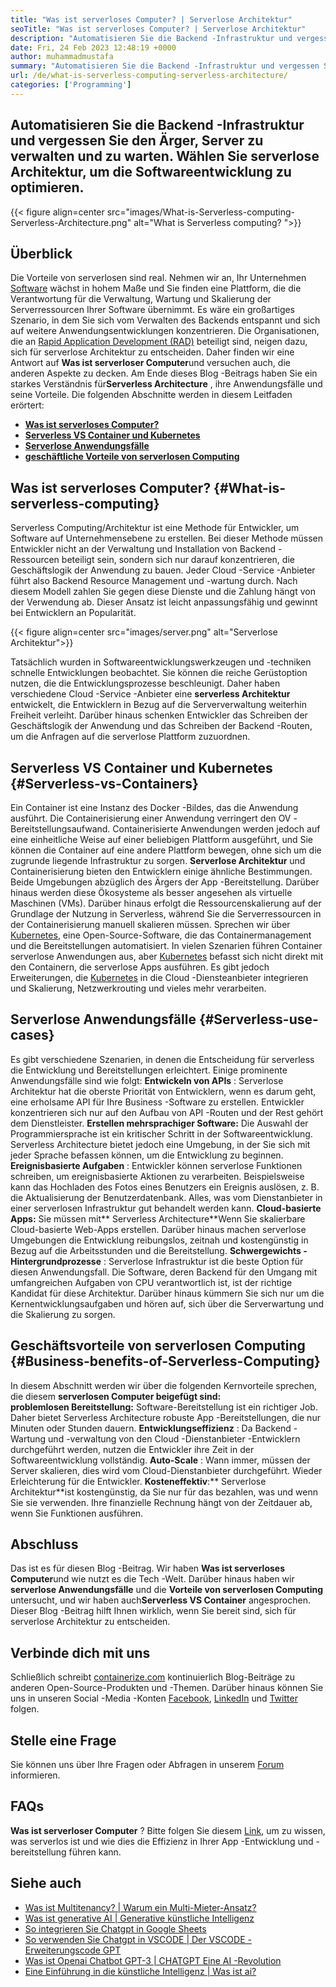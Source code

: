 ```yaml
---
title: "Was ist serverloses Computer? | Serverlose Architektur" 
seoTitle: "Was ist serverloses Computer? | Serverlose Architektur" 
description: "Automatisieren Sie die Backend -Infrastruktur und vergessen Sie den Ärger, Server zu verwalten und zu warten. Wählen Sie serverlose Architektur, um die Softwareentwicklung zu optimieren." 
date: Fri, 24 Feb 2023 12:48:19 +0000
author: muhammadmustafa
summary: "Automatisieren Sie die Backend -Infrastruktur und vergessen Sie den Ärger des Managements & amp; Server aufrechterhalten. Wählen Sie serverlose Architektur, um die Softwareentwicklung zu optimieren." 
url: /de/what-is-serverless-computing-serverless-architecture/
categories: ['Programming']
---
```


## Automatisieren Sie die Backend -Infrastruktur und vergessen Sie den Ärger, Server zu verwalten und zu warten. Wählen Sie serverlose Architektur, um die Softwareentwicklung zu optimieren.

{{< figure align=center src="images/What-is-Serverless-computing-Serverless-Architecture.png" alt="What is Serverless computing? ">}}


## Überblick
Die Vorteile von serverlosen sind real. Nehmen wir an, Ihr Unternehmen [Software][1] wächst in hohem Maße und Sie finden eine Plattform, die die Verantwortung für die Verwaltung, Wartung und Skalierung der Serverressourcen Ihrer Software übernimmt. Es wäre ein großartiges Szenario, in dem Sie sich vom Verwalten des Backends entspannt und sich auf weitere Anwendungsentwicklungen konzentrieren. Die Organisationen, die an [Rapid Application Development (RAD)][2] beteiligt sind, neigen dazu, sich für serverlose Architektur zu entscheiden. Daher finden wir eine Antwort auf **Was ist serverloser Computer**und versuchen auch, die anderen Aspekte zu decken. Am Ende dieses Blog -Beitrags haben Sie ein starkes Verständnis für**Serverless Architecture** , ihre Anwendungsfälle und seine Vorteile.
Die folgenden Abschnitte werden in diesem Leitfaden erörtert:
* **[Was ist serverloses Computer?][3]** 
* [ **Serverless VS Container und Kubernetes** ][4]
* **[Serverlose Anwendungsfälle][5]** 
* **[geschäftliche Vorteile von serverlosen Computing][6]** 

## Was ist serverloses Computer? {#What-is-serverless-computing}

Serverless Computing/Architektur ist eine Methode für Entwickler, um Software auf Unternehmensebene zu erstellen. Bei dieser Methode müssen Entwickler nicht an der Verwaltung und Installation von Backend -Ressourcen beteiligt sein, sondern sich nur darauf konzentrieren, die Geschäftslogik der Anwendung zu bauen. Jeder Cloud -Service -Anbieter führt also Backend Resource Management und -wartung durch. Nach diesem Modell zahlen Sie gegen diese Dienste und die Zahlung hängt von der Verwendung ab. Dieser Ansatz ist leicht anpassungsfähig und gewinnt bei Entwicklern an Popularität.

{{< figure align=center src="images/server.png" alt="Serverlose Architektur">}}

Tatsächlich wurden in Softwareentwicklungswerkzeugen und -techniken schnelle Entwicklungen beobachtet. Sie können die reiche Gerüstoption nutzen, die die Entwicklungsprozesse beschleunigt. Daher haben verschiedene Cloud -Service -Anbieter eine **serverless Architektur** entwickelt, die Entwicklern in Bezug auf die Serververwaltung weiterhin Freiheit verleiht. Darüber hinaus schenken Entwickler das Schreiben der Geschäftslogik der Anwendung und das Schreiben der Backend -Routen, um die Anfragen auf die serverlose Plattform zuzuordnen.

## Serverless VS Container und Kubernetes {#Serverless-vs-Containers}

Ein Container ist eine Instanz des Docker -Bildes, das die Anwendung ausführt. Die Containerisierung einer Anwendung verringert den OV -Bereitstellungsaufwand. Containerisierte Anwendungen werden jedoch auf eine einheitliche Weise auf einer beliebigen Plattform ausgeführt, und Sie können die Container auf eine andere Plattform bewegen, ohne sich um die zugrunde liegende Infrastruktur zu sorgen.
**Serverlose Architektur** und Containerisierung bieten den Entwicklern einige ähnliche Bestimmungen. Beide Umgebungen abzüglich des Ärgers der App -Bereitstellung. Darüber hinaus werden diese Ökosysteme als besser angesehen als virtuelle Maschinen (VMs). Darüber hinaus erfolgt die Ressourcenskalierung auf der Grundlage der Nutzung in Serverless, während Sie die Serverressourcen in der Containerisierung manuell skalieren müssen.
Sprechen wir über [Kubernetes][7], eine Open-Source-Software, die das Containermanagement und die Bereitstellungen automatisiert. In vielen Szenarien führen Container serverlose Anwendungen aus, aber [Kubernetes][7] befasst sich nicht direkt mit den Containern, die serverlose Apps ausführen. Es gibt jedoch Erweiterungen, die [Kubernetes][7] in die Cloud -Diensteanbieter integrieren und Skalierung, Netzwerkrouting und vieles mehr verarbeiten.

## Serverlose Anwendungsfälle {#Serverless-use-cases}

Es gibt verschiedene Szenarien, in denen die Entscheidung für serverless die Entwicklung und Bereitstellungen erleichtert. Einige prominente Anwendungsfälle sind wie folgt:
**Entwickeln von APIs** : Serverlose Architektur hat die oberste Priorität von Entwicklern, wenn es darum geht, eine erholsame API für Ihre Business -Software zu erstellen. Entwickler konzentrieren sich nur auf den Aufbau von API -Routen und der Rest gehört dem Dienstleister.
**Erstellen mehrsprachiger Software:**  Die Auswahl der Programmiersprache ist ein kritischer Schritt in der Softwareentwicklung. Serverless Architecture bietet jedoch eine Umgebung, in der Sie sich mit jeder Sprache befassen können, um die Entwicklung zu beginnen.
**Ereignisbasierte Aufgaben** : Entwickler können serverlose Funktionen schreiben, um ereignisbasierte Aktionen zu verarbeiten. Beispielsweise kann das Hochladen des Fotos eines Benutzers ein Ereignis auslösen, z. B. die Aktualisierung der Benutzerdatenbank. Alles, was vom Dienstanbieter in einer serverlosen Infrastruktur gut behandelt werden kann.
**Cloud-basierte Apps:** Sie müssen mit** Serverless Architecture**Wenn Sie skalierbare Cloud-basierte Web-Apps erstellen. Darüber hinaus machen serverlose Umgebungen die Entwicklung reibungslos, zeitnah und kostengünstig in Bezug auf die Arbeitsstunden und die Bereitstellung.
**Schwergewichts -Hintergrundprozesse** : Serverlose Infrastruktur ist die beste Option für diesen Anwendungsfall. Die Software, deren Backend für den Umgang mit umfangreichen Aufgaben von CPU verantwortlich ist, ist der richtige Kandidat für diese Architektur. Darüber hinaus kümmern Sie sich nur um die Kernentwicklungsaufgaben und hören auf, sich über die Serverwartung und die Skalierung zu sorgen.

## Geschäftsvorteile von serverlosen Computing {#Business-benefits-of-Serverless-Computing}

In diesem Abschnitt werden wir über die folgenden Kernvorteile sprechen, die diesem **serverlosen Computer beigefügt sind:**  
**problemlosen Bereitstellung:**  Software-Bereitstellung ist ein richtiger Job. Daher bietet Serverless Architecture robuste App -Bereitstellungen, die nur Minuten oder Stunden dauern.
**Entwicklungseffizienz** : Da Backend -Wartung und -verwaltung von den Cloud -Dienstanbieter -Entwicklern durchgeführt werden, nutzen die Entwickler ihre Zeit in der Softwareentwicklung vollständig.
**Auto-Scale** : Wann immer, müssen der Server skalieren, dies wird vom Cloud-Dienstanbieter durchgeführt. Wieder Erleichterung für die Entwickler.
**Kosteneffektiv**:**  Serverlose Architektur**ist kostengünstig, da Sie nur für das bezahlen, was und wenn Sie sie verwenden. Ihre finanzielle Rechnung hängt von der Zeitdauer ab, wenn Sie Funktionen ausführen.

## Abschluss
Das ist es für diesen Blog -Beitrag. Wir haben **Was ist serverloses Computer**und wie nutzt es die Tech -Welt. Darüber hinaus haben wir **serverlose Anwendungsfälle** und die **Vorteile von serverlosen Computing** untersucht, und wir haben auch**Serverless VS Container** angesprochen. Dieser Blog -Beitrag hilft Ihnen wirklich, wenn Sie bereit sind, sich für serverlose Architektur zu entscheiden.

## Verbinde dich mit uns
Schließlich schreibt [containerize.com][8] kontinuierlich Blog-Beiträge zu anderen Open-Source-Produkten und -Themen. Darüber hinaus können Sie uns in unseren Social -Media -Konten [Facebook][9], [LinkedIn][10] und [Twitter][11] folgen.

## Stelle eine Frage
Sie können uns über Ihre Fragen oder Abfragen in unserem [Forum][12] informieren.

## FAQs
**Was ist serverloser Computer** ?
Bitte folgen Sie diesem [Link][3], um zu wissen, was serverlos ist und wie dies die Effizienz in Ihrer App -Entwicklung und -bereitstellung führen kann.

## Siehe auch
  * [Was ist Multitenancy? | Warum ein Multi-Mieter-Ansatz?][13]
  * [Was ist generative AI | Generative künstliche Intelligenz][14]
  * [So integrieren Sie Chatgpt in Google Sheets][15]
  * [So verwenden Sie Chatgpt in VSCODE | Der VSCODE -Erweiterungscode GPT][16]
  * [Was ist Openai Chatbot GPT-3 | CHATGPT Eine AI -Revolution][17]
  * [Eine Einführung in die künstliche Intelligenz | Was ist ai?][18]



[1]: https://products.containerize.com/
[2]: https://products.containerize.com/rad/
[3]: #What-is-serverless-computing
[4]: #Serverless-vs-Containers
[5]: #Serverless-use-cases
[6]: #Business-benefits-of-Serverless-Computing
[7]: https://products.containerize.com/devops/kubernetes/
[8]: https://www.containerize.com/
[9]: https://web.facebook.com/containerize
[10]: https://www.linkedin.com/company/containerize/
[11]: https://twitter.com/containerize_co
[12]: https://forum.containerize.com/
[13]: https://blog.containerize.com/programming/what-is-multitenancy-why-a-multi-tenant-approach-2/
[14]: https://blog.containerize.com/artificial-intelligence/what-is-generative-ai-generative-artificial-intelligence/
[15]: https://blog.containerize.com/artificial-intelligence/integrate-chatgpt-with-google-sheets/
[16]: https://blog.containerize.com/artificial-intelligence/how-to-use-chatgpt-in-vscode-the-vscode-extension-codegpt/
[17]: https://blog.containerize.com/artificial-intelligence/what-is-openai-chatbot-gpt-3-chatgpt-an-ai-revolution/
[18]: https://blog.containerize.com/artificial-intelligence/an-introduction-to-artificial-intelligence-what-is-ai/
